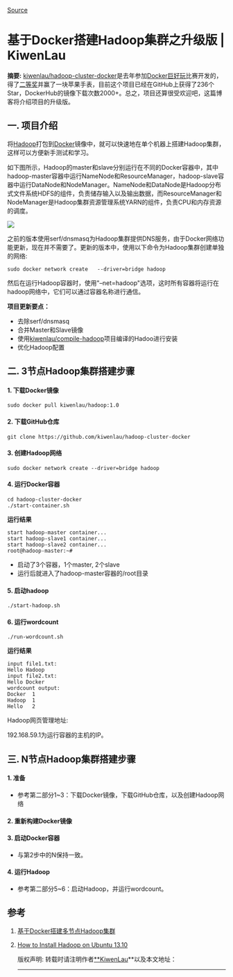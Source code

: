 
[Source](http://kiwenlau.com/2016/06/12/160612-hadoop-cluster-docker-update/ "Permalink to 基于Docker搭建Hadoop集群之升级版 | KiwenLau")

# 基于Docker搭建Hadoop集群之升级版 | KiwenLau

**摘要:** [kiwenlau/hadoop-cluster-docker][1]是去年参加[Docker巨好玩][2]比赛开发的，得了[二等奖][3]并赢了一块苹果手表，目前这个项目已经在GitHub上获得了236个Star，DockerHub的镜像下载次数2000+。总之，项目还算很受欢迎吧，这篇博客将介绍项目的升级版。

## 一. 项目介绍

将[Hadoop][4]打包到[Docker][5]镜像中，就可以快速地在单个机器上搭建Hadoop集群，这样可以方便新手测试和学习。

如下图所示，Hadoop的master和slave分别运行在不同的Docker容器中，其中hadoop-master容器中运行NameNode和ResourceManager，hadoop-slave容器中运行DataNode和NodeManager。NameNode和DataNode是Hadoop分布式文件系统HDFS的组件，负责储存输入以及输出数据，而ResourceManager和NodeManager是Hadoop集群资源管理系统YARN的组件，负责CPU和内存资源的调度。

![][6]

之前的版本使用serf/dnsmasq为Hadoop集群提供DNS服务，由于Docker网络功能更新，现在并不需要了。更新的版本中，使用以下命令为Hadoop集群创建单独的网络:



    sudo docker network create   --driver=bridge hadoop



然后在运行Hadoop容器时，使用"–net=hadoop"选项，这时所有容器将运行在hadoop网络中，它们可以通过容器名称进行通信。

**项目更新要点：**

* 去除serf/dnsmasq
* 合并Master和Slave镜像
* 使用[kiwenlau/compile-hadoop][7]项目编译的Hadoo进行安装
* 优化Hadoop配置

## 二. 3节点Hadoop集群搭建步骤

#### **1\. 下载Docker镜像**


    sudo docker pull kiwenlau/hadoop:1.0  


#### **2\. 下载GitHub仓库**

    git clone https://github.com/kiwenlau/hadoop-cluster-docker  



#### **3\. 创建Hadoop网络**



    sudo docker network create --driver=bridge hadoop   


#### **4\. 运行Docker容器**


    cd hadoop-cluster-docker  
    ./start-container.sh  


**运行结果**


    start hadoop-master container...  
    start hadoop-slave1 container...  
    start hadoop-slave2 container...  
    root@hadoop-master:~#  


* 启动了3个容器，1个master, 2个slave
* 运行后就进入了hadoop-master容器的/root目录

#### **5\. 启动hadoop**

    ./start-hadoop.sh
   
#### **6\. 运行wordcount**
    
    ./run-wordcount.sh

**运行结果**


    input file1.txt:  
    Hello Hadoop  
    input file2.txt:  
    Hello Docker  
    wordcount output:  
    Docker	1  
    Hadoop	1  
    Hello	2  



Hadoop网页管理地址:

192.168.59.1为运行容器的主机的IP。

## 三. N节点Hadoop集群搭建步骤

#### **1\. 准备**

* 参考第二部分1~3：下载Docker镜像，下载GitHub仓库，以及创建Hadoop网络

#### **2\. 重新构建Docker镜像**

#### **3\. 启动Docker容器**

* 与第2步中的N保持一致。

#### **4\. 运行Hadoop**

* 参考第二部分5~6：启动Hadoop，并运行wordcount。

## 参考

1. [基于Docker搭建多节点Hadoop集群][8]
2. [How to Install Hadoop on Ubuntu 13.10][9]

    版权声明:
    转载时请注明作者[**KiwenLau][10]**以及本文地址：
    ****

[1]: https://github.com/kiwenlau/hadoop-cluster-docker
[2]: http://www.alauda.cn/2015/04/28/docker-great/
[3]: http://www.alauda.cn/2015/06/11/presentation/
[4]: http://hadoop.apache.org/
[5]: https://www.docker.com/
[6]: http://kiwenlau.com/2016/06/12/160612-hadoop-cluster-docker-update/hadoop-cluster-docker.png
[7]: https://github.com/kiwenlau/compile-hadoop
[8]: http://kiwenlau.com/2015/06/08/150608-hadoop-cluster-docker/
[9]: https://www.digitalocean.com/community/tutorials/how-to-install-hadoop-on-ubuntu-13-10
[10]: http://kiwenlau.com "KiwenLau"
  
